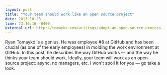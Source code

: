 ```yaml
---
layout: post
title: "Your team should work like an open source project"
date: 2013-10-23
time: 23:16:16 -0400
external-url: http://tomayko.com/writings/adopt-an-open-source-process-constraints
---
```


Ryan Tomayko is a genius. He was employee #8 at GitHub and has been crucial (as
one of the early employees) in molding the work environment at GitHub. In this
post, he describes the way GitHub works &mdash; and the way he thinks your team
should work. Ideally, your team will work as an open-source project: async, no
managers, etc. I won't spoil it for you &mdash; go take a look.
